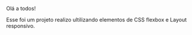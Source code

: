Olá a todos!

Esse foi um projeto realizo ultilizando elementos de CSS flexbox e Layout responsivo.
